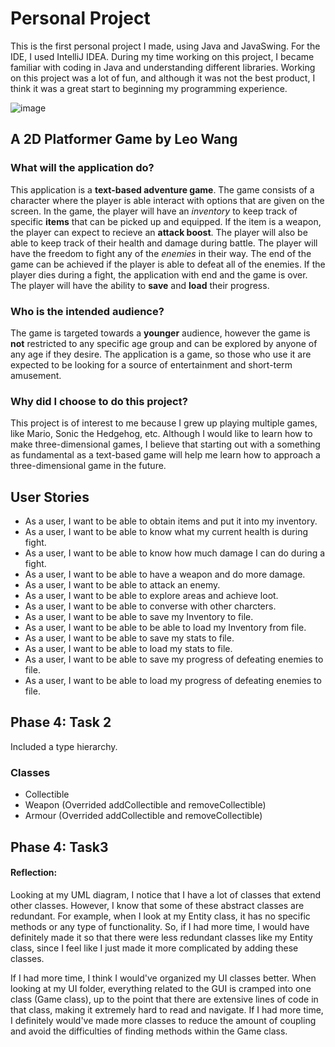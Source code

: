 # Personal Project

This is the first personal project I made, using Java and JavaSwing. For the IDE, I used IntelliJ IDEA. During my time working on this project, I became familiar with coding in Java and understanding different libraries. Working on this project was a lot of fun, and although it was not the best product, I think it was a great start to beginning my programming experience.

![image](https://user-images.githubusercontent.com/20568770/197690423-91b87158-ff78-461a-a515-449d8e61d134.png)

## A 2D Platformer Game by Leo Wang

### What will the application do?  

This application is a **text-based adventure game**. The game consists 
of a character where the player is able interact with options that are given on the screen.
In the game, the player will have an *inventory* to keep track of specific **items** 
that can be picked up and equipped. If the item is a weapon, the player can expect to recieve
an **attack boost**. The player will also be able to keep track of their health and
damage during battle. The player will have the freedom to fight any of the *enemies* in their way.
The end of the game can be achieved if the player is able to defeat all of the enemies. If the player
dies during a fight, the application with end and the game is over. The player will have the ability
to **save** and **load** their progress.

### Who is the intended audience?

The game is targeted towards a **younger** audience, however the game is **not** restricted
to any specific age group and can be explored by anyone of any age if they desire. The
application is a game, so those who use it are expected to be looking for a source of 
entertainment and short-term amusement.

### Why did I choose to do this project?

This project is of interest to me because I grew up playing multiple games, like Mario, Sonic the Hedgehog, etc.
Although I would like to learn how to make three-dimensional games, I believe that starting out with a 
something as fundamental as a text-based game will help me learn how to approach a three-dimensional game in the future.

## User Stories
- As a user, I want to be able to obtain items and put it into my inventory.   
- As a user, I want to be able to know what my current health is during fight.
- As a user, I want to be able to know how much damage I can do during a fight.
- As a user, I want to be able to have a weapon and do more damage.
- As a user, I want to be able to attack an enemy.
- As a user, I want to be able to explore areas and achieve loot.
- As a user, I want to be able to converse with other charcters.
- As a user, I want to be able to save my Inventory to file.
- As a user, I want to be able to be able to load my Inventory from file.
- As a user, I want to be able to save my stats to file.
- As a user, I want to be able to load my stats to file. 
- As a user, I want to be able to save my progress of defeating enemies to file.
- As a user, I want to be able to load my progress of defeating enemies to file. 

## Phase 4: Task 2

Included a type hierarchy.  

### Classes
- Collectible
- Weapon (Overrided addCollectible and removeCollectible)
- Armour (Overrided addCollectible and removeCollectible)

## Phase 4: Task3

#### Reflection:
Looking at my UML diagram, I notice that I have a lot of classes that extend other classes.
However, I know that some of these abstract classes are redundant. For example,
when I look at my Entity class, it has no specific methods or any type of functionality.
So, if I had more time, I would have definitely made it so that there were less
redundant classes like my Entity class, since I feel like I just made it more complicated
by adding these classes.  
  
If I had more time, I think I would've organized my UI classes better. When looking at my
UI folder, everything related to the GUI is cramped into one class (Game class), up
to the point that there are extensive lines of code in that class, making it extremely
hard to read and navigate. If I had more time,
I definitely would've made more classes to reduce the amount of coupling and avoid
the difficulties of finding methods within the Game class.


